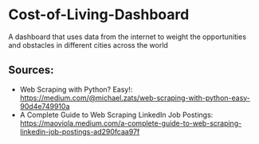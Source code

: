 # Cost-of-Living-Dashboard
A dashboard that uses data from the internet to weight the opportunities and obstacles in different cities across the world


## Sources:
- Web Scraping with Python? Easy!: https://medium.com/@michael.zats/web-scraping-with-python-easy-90d4e749910a
- A Complete Guide to Web Scraping LinkedIn Job Postings: https://maoviola.medium.com/a-complete-guide-to-web-scraping-linkedin-job-postings-ad290fcaa97f
